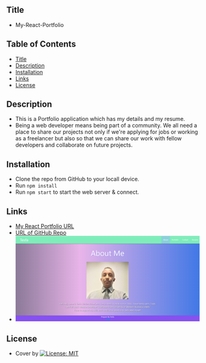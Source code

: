 ## Title

- My-React-Portfolio

## Table of Contents

- [Title](#title)
- [Description](#description)
- [Installation](#installation)
- [Links](#links)
- [License](#license)

## Description

- This is a Portfolio application which has my details and my resume.
- Being a web developer means being part of a community. We all need a place to share our projects not only if we're applying for jobs or working as a freelancer but also so that we can share our work with fellow developers and collaborate on future projects.

## Installation

- Clone the repo from GitHub to your locall device.
- Run `npm install`
- Run `npm start` to start the web server & connect.

## Links

- [My React Portfolio URL]()
- [URL of GitHub Repo](https://github.com/Tesfa8186/my-react-portfolio)
- ![alt text](./public/assets/images/About-Page.png)

## License

- Cover by [![License: MIT](https://img.shields.io/badge/License-MIT-green.svg)](https://opensource.org/licenses/MIT)
